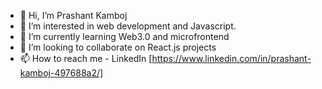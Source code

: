 - 👋 Hi, I’m Prashant Kamboj
- 👀 I’m interested in web development and Javascript.
- 🌱 I’m currently learning Web3.0 and microfrontend
- 💞️ I’m looking to collaborate on React.js projects
- 📫 How to reach me - LinkedIn [https://www.linkedin.com/in/prashant-kamboj-497688a2/] 

<!---
Prashant-Kamboj/Prashant-Kamboj is a ✨ special ✨ repository because its `README.md` (this file) appears on your GitHub profile.
You can click the Preview link to take a look at your changes.
--->
